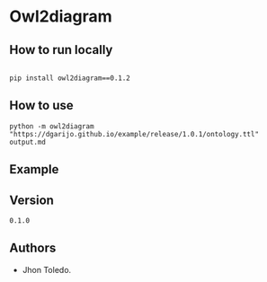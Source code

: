 # Owl2diagram

## How to run locally
```

pip install owl2diagram==0.1.2

```

## How to use

   `python -m owl2diagram "https://dgarijo.github.io/example/release/1.0.1/ontology.ttl" output.md`


## Example

## Version

```
0.1.0
```

## Authors

- Jhon Toledo.
